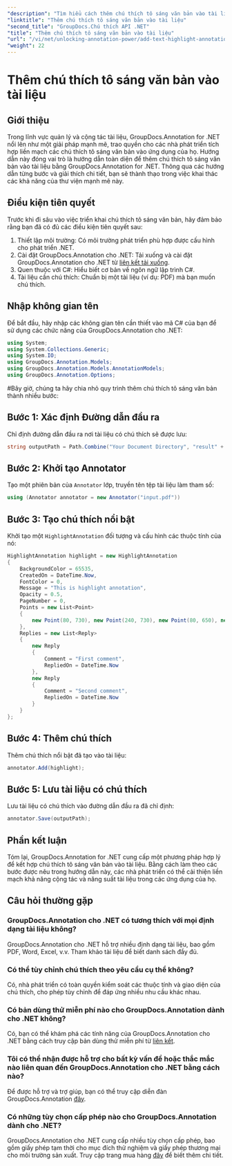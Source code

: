```yaml
---
"description": "Tìm hiểu cách thêm chú thích tô sáng văn bản vào tài liệu bằng GroupDocs.Annotation cho .NET. Nâng cao khả năng cộng tác và năng suất với giải pháp toàn diện này."
"linktitle": "Thêm chú thích tô sáng văn bản vào tài liệu"
"second_title": "GroupDocs.Chú thích API .NET"
"title": "Thêm chú thích tô sáng văn bản vào tài liệu"
"url": "/vi/net/unlocking-annotation-power/add-text-highlight-annotation/"
"weight": 22
---
```


# Thêm chú thích tô sáng văn bản vào tài liệu

## Giới thiệu
Trong lĩnh vực quản lý và cộng tác tài liệu, GroupDocs.Annotation for .NET nổi lên như một giải pháp mạnh mẽ, trao quyền cho các nhà phát triển tích hợp liền mạch các chú thích tô sáng văn bản vào ứng dụng của họ. Hướng dẫn này đóng vai trò là hướng dẫn toàn diện để thêm chú thích tô sáng văn bản vào tài liệu bằng GroupDocs.Annotation for .NET. Thông qua các hướng dẫn từng bước và giải thích chi tiết, bạn sẽ thành thạo trong việc khai thác các khả năng của thư viện mạnh mẽ này.
## Điều kiện tiên quyết
Trước khi đi sâu vào việc triển khai chú thích tô sáng văn bản, hãy đảm bảo rằng bạn đã có đủ các điều kiện tiên quyết sau:
1. Thiết lập môi trường: Có môi trường phát triển phù hợp được cấu hình cho phát triển .NET.
2. Cài đặt GroupDocs.Annotation cho .NET: Tải xuống và cài đặt GroupDocs.Annotation cho .NET từ [liên kết tải xuống](https://releases.groupdocs.com/annotation/net/).
3. Quen thuộc với C#: Hiểu biết cơ bản về ngôn ngữ lập trình C#.
4. Tài liệu cần chú thích: Chuẩn bị một tài liệu (ví dụ: PDF) mà bạn muốn chú thích.

## Nhập không gian tên
Để bắt đầu, hãy nhập các không gian tên cần thiết vào mã C# của bạn để sử dụng các chức năng của GroupDocs.Annotation cho .NET:
```csharp
using System;
using System.Collections.Generic;
using System.IO;
using GroupDocs.Annotation.Models;
using GroupDocs.Annotation.Models.AnnotationModels;
using GroupDocs.Annotation.Options;
```
#Bây giờ, chúng ta hãy chia nhỏ quy trình thêm chú thích tô sáng văn bản thành nhiều bước:
## Bước 1: Xác định Đường dẫn đầu ra
Chỉ định đường dẫn đầu ra nơi tài liệu có chú thích sẽ được lưu:
```csharp
string outputPath = Path.Combine("Your Document Directory", "result" + Path.GetExtension("input.pdf"));
```
## Bước 2: Khởi tạo Annotator
Tạo một phiên bản của `Annotator` lớp, truyền tên tệp tài liệu làm tham số:
```csharp
using (Annotator annotator = new Annotator("input.pdf"))
```
## Bước 3: Tạo chú thích nổi bật
Khởi tạo một `HighlightAnnotation` đối tượng và cấu hình các thuộc tính của nó:
```csharp
HighlightAnnotation highlight = new HighlightAnnotation
{
    BackgroundColor = 65535,
    CreatedOn = DateTime.Now,
    FontColor = 0,
    Message = "This is highlight annotation",
    Opacity = 0.5,
    PageNumber = 0,
    Points = new List<Point>
    {
        new Point(80, 730), new Point(240, 730), new Point(80, 650), new Point(240, 650)
    },
    Replies = new List<Reply>
    {
        new Reply
        {
            Comment = "First comment",
            RepliedOn = DateTime.Now
        },
        new Reply
        {
            Comment = "Second comment",
            RepliedOn = DateTime.Now
        }
    }
};
```
## Bước 4: Thêm chú thích
Thêm chú thích nổi bật đã tạo vào tài liệu:
```csharp
annotator.Add(highlight);
```
## Bước 5: Lưu tài liệu có chú thích
Lưu tài liệu có chú thích vào đường dẫn đầu ra đã chỉ định:
```csharp
annotator.Save(outputPath);
```

## Phần kết luận
Tóm lại, GroupDocs.Annotation for .NET cung cấp một phương pháp hợp lý để kết hợp chú thích tô sáng văn bản vào tài liệu. Bằng cách làm theo các bước được nêu trong hướng dẫn này, các nhà phát triển có thể cải thiện liền mạch khả năng cộng tác và năng suất tài liệu trong các ứng dụng của họ.
## Câu hỏi thường gặp
### GroupDocs.Annotation cho .NET có tương thích với mọi định dạng tài liệu không?
GroupDocs.Annotation cho .NET hỗ trợ nhiều định dạng tài liệu, bao gồm PDF, Word, Excel, v.v. Tham khảo tài liệu để biết danh sách đầy đủ.
### Có thể tùy chỉnh chú thích theo yêu cầu cụ thể không?
Có, nhà phát triển có toàn quyền kiểm soát các thuộc tính và giao diện của chú thích, cho phép tùy chỉnh để đáp ứng nhiều nhu cầu khác nhau.
### Có bản dùng thử miễn phí nào cho GroupDocs.Annotation dành cho .NET không?
Có, bạn có thể khám phá các tính năng của GroupDocs.Annotation cho .NET bằng cách truy cập bản dùng thử miễn phí từ [liên kết](https://releases.groupdocs.com/).
### Tôi có thể nhận được hỗ trợ cho bất kỳ vấn đề hoặc thắc mắc nào liên quan đến GroupDocs.Annotation cho .NET bằng cách nào?
Để được hỗ trợ và trợ giúp, bạn có thể truy cập diễn đàn GroupDocs.Annotation [đây](https://forum.groupdocs.com/c/annotation/10).
### Có những tùy chọn cấp phép nào cho GroupDocs.Annotation dành cho .NET?
GroupDocs.Annotation cho .NET cung cấp nhiều tùy chọn cấp phép, bao gồm giấy phép tạm thời cho mục đích thử nghiệm và giấy phép thương mại cho môi trường sản xuất. Truy cập trang mua hàng [đây](https://purchase.groupdocs.com/buy) để biết thêm chi tiết.
